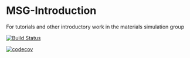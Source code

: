 # MSG-Introduction
For tutorials and other introductory work in the materials simulation group

[![Build Status](https://travis-ci.org/mlnprice/MSG-Introduction.svg?branch=dev)](https://travis-ci.org/mlnprice/MSG-Introduction)

[![codecov](https://codecov.io/gh/mlnprice/MSG-Introduction/branch/master/graph/badge.svg)](https://codecov.io/gh/mlnprice/MSG-Introduction)
